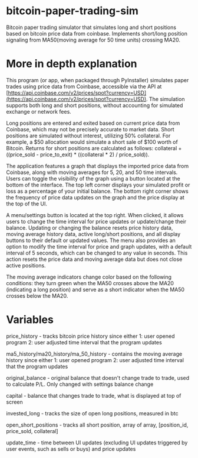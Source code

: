 # bitcoin-paper-trading-sim
Bitcoin paper trading simulator that simulates long and short positions based on bitcoin price data from coinbase. Implements short/long position signaling from MA50(moving average for 50 time units) crossing MA20.

# More in depth explanation
This program (or app, when packaged through PyInstaller) simulates paper trades using price data from Coinbase, accessible via the API at [https://api.coinbase.com/v2/prices/spot?currency=USD](https://api.coinbase.com/v2/prices/spot?currency=USD). The simulation supports both long and short positions, without accounting for simulated exchange or network fees. 

Long positions are entered and exited based on current price data from Coinbase, which may not be precisely accurate to market data. Short positions are simulated without interest, utilizing 50% collateral. For example, a $50 allocation would simulate a short sale of $100 worth of Bitcoin. Returns for short positions are calculated as follows: collateral + ((price_sold - price_to_exit) * ((collateral * 2) / price_sold)).

The application features a graph that displays the imported price data from Coinbase, along with moving averages for 5, 20, and 50 time intervals. Users can toggle the visibility of the graph using a button located at the bottom of the interface. The top left corner displays your simulated profit or loss as a percentage of your initial balance. The bottom right corner shows the frequency of price data updates on the graph and the price display at the top of the UI. 

A menu/settings button is located at the top right. When clicked, it allows users to change the time interval for price updates or update/change their balance. Updating or changing the balance resets price history data, moving average history data, active long/short positions, and all display buttons to their default or updated values. The menu also provides an option to modify the time interval for price and graph updates, with a default interval of 5 seconds, which can be changed to any value in seconds. This action resets the price data and moving average data but does not close active positions.

The moving average indicators change color based on the following conditions: they turn green when the MA50 crosses above the MA20 (indicating a long position) and serve as a short indicator when the MA50 crosses below the MA20.



# Variables
price_history - tracks bitcoin price history since either 1: user opened program 2: user adjusted time interval that the program updates

ma5_history/ma20_history/ma_50_history - contains the moving average history since either 1: user opened program 2: user adjusted time interval that the program updates

original_balance - original balance that doesn't change trade to trade, used to calculate P/L. Only changed with settings balance change

capital - balance that changes trade to trade, what is displayed at top of screen

invested_long - tracks the size of open long positions, measured in btc

open_short_positions - tracks all short position, array of array, [position_id, price_sold, collateral]

update_time - time between UI updates (excluding UI updates triggered by user events, such as sells or buys) and price updates
